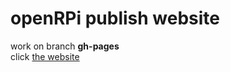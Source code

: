 openRPi publish website
=======

work on branch **gh-pages**  
click [the website](http://openrpi.github.io/website/)
